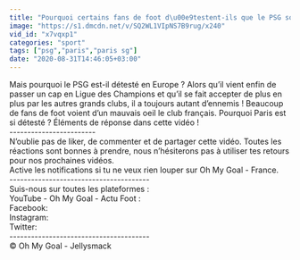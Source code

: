```yaml
---
title: "Pourquoi certains fans de foot d\u00e9testent-ils que le PSG soit en finale ? Oh My Goal"
image: "https://s1.dmcdn.net/v/SQ2WL1VIpNS7B9rug/x240"
vid_id: "x7vqxp1"
categories: "sport"
tags: ["psg","paris","paris sg"]
date: "2020-08-31T14:46:05+03:00"
---
```

Mais pourquoi le PSG est-il détesté en Europe ? Alors qu’il vient enfin de passer un cap en Ligue des Champions et qu’il se fait accepter de plus en plus par les autres grands clubs, il a toujours autant d’ennemis ! Beaucoup de fans de foot voient d’un mauvais oeil le club français. Pourquoi Paris est si détesté ? Éléments de réponse dans cette vidéo !  <br>------------------------  <br>N’oublie pas de liker, de commenter et de partager cette vidéo. Toutes les réactions sont bonnes à prendre, nous n’hésiterons pas à utiliser tes retours pour nos prochaines vidéos.  <br>Active les notifications si tu ne veux rien louper sur Oh My Goal - France.  <br>---------------------------------------  <br>Suis-nous sur toutes les plateformes :  <br>YouTube - Oh My Goal - Actu Foot :   <br>Facebook:   <br>Instagram:   <br>Twitter:   <br>---------------------------------------  <br>© Oh My Goal - Jellysmack

